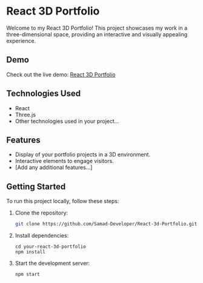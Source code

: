# React 3D Portfolio

Welcome to my React 3D Portfolio! This project showcases my work in a three-dimensional space, providing an interactive and visually appealing experience.

## Demo

Check out the live demo: [React 3D Portfolio](https://65107a0acb64f60194b9fd88--jade-fairy-86a32a.netlify.app/)

## Technologies Used

- React
- Three.js
- Other technologies used in your project...

## Features

- Display of your portfolio projects in a 3D environment.
- Interactive elements to engage visitors.
- [Add any additional features...]

## Getting Started

To run this project locally, follow these steps:

1. Clone the repository:

   ```bash
   git clone https://github.com/Samad-Developer/React-3d-Portfolio.git

2. Install dependencies:

    ```
    cd your-react-3d-portfolio
    npm install 
    ```
3. Start the development server:

    ```
    npm start
    ```